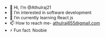 - 👋 Hi, I’m @Athulraj21
- 👀 I’m interested in software development
- 🌱 I’m currently learning React js
- 📫 How to reach me- athulraj655@gmail.com
- ⚡ Fun fact: Noobie

<!---
Athulraj21/Athulraj21 is a ✨ special ✨ repository because its `README.md` (this file) appears on your GitHub profile.
You can click the Preview link to take a look at your changes.
--->
